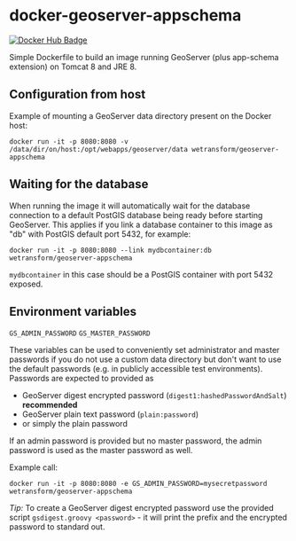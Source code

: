 # docker-geoserver-appschema

[![Docker Hub Badge](https://img.shields.io/badge/Docker-Hub%20Hosted-blue.svg)](https://hub.docker.com/r/wetransform/geoserver-appschema/)

Simple Dockerfile to build an image running GeoServer (plus app-schema extension) on Tomcat 8 and JRE 8.

## Configuration from host

Example of mounting a GeoServer data directory present on the Docker host:

```
docker run -it -p 8080:8080 -v /data/dir/on/host:/opt/webapps/geoserver/data wetransform/geoserver-appschema
```

## Waiting for the database

When running the image it will automatically wait for the database connection to a default PostGIS database being ready before starting GeoServer. This applies if you link a database container to this image as "db" with PostGIS default port 5432, for example:

```
docker run -it -p 8080:8080 --link mydbcontainer:db wetransform/geoserver-appschema
```

`mydbcontainer` in this case should be a PostGIS container with port 5432 exposed.

## Environment variables

`GS_ADMIN_PASSWORD`
`GS_MASTER_PASSWORD`

These variables can be used to conveniently set administrator and master passwords if you do not use a custom data directory but don't want to use the default passwords (e.g. in publicly accessible test environments). Passwords are expected to provided as

* GeoServer digest encrypted password (`digest1:hashedPasswordAndSalt`) **recommended**
* GeoServer plain text password (`plain:password`)
* or simply the plain password

If an admin password is provided but no master password, the admin password is used as the master password as well.

Example call:

```
docker run -it -p 8080:8080 -e GS_ADMIN_PASSWORD=mysecretpassword wetransform/geoserver-appschema
```

*Tip:* To create a GeoServer digest encrypted password use the provided script `gsdigest.groovy <password>` - it will print the prefix and the encrypted password to standard out.
